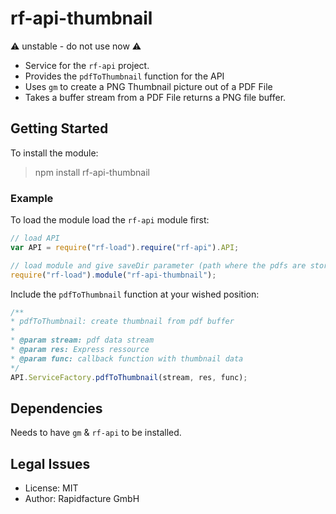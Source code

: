 # rf-api-thumbnail
⚠ unstable - do not use now ⚠

* Service for the `rf-api` project. 
* Provides the `pdfToThumbnail` function for the API
* Uses `gm` to create a PNG Thumbnail picture out of a PDF File
* Takes a buffer stream from a PDF File returns a PNG file buffer.


## Getting Started

To install the module:

> npm install rf-api-thumbnail

### Example

To load the module load the `rf-api` module first:
```js
// load API
var API = require("rf-load").require("rf-api").API;

// load module and give saveDir parameter (path where the pdfs are stored)
require("rf-load").module("rf-api-thumbnail"); 
```
Include the `pdfToThumbnail` function at your wished position:
```js
/** 
* pdfToThumbnail: create thumbnail from pdf buffer
*
* @param stream: pdf data stream
* @param res: Express ressource
* @param func: callback function with thumbnail data
*/
API.ServiceFactory.pdfToThumbnail(stream, res, func);
```

## Dependencies

Needs to have `gm` & `rf-api` to be installed.


## Legal Issues
* License: MIT
* Author: Rapidfacture GmbH
